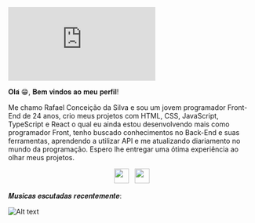 ![MasterHead](https://es.pngtree.com/freepng/coding-clipart-guy-in-glasses-computer-tech-cartoon-vector-illustration_15035827.html)

𝐎𝐥𝐚́ 😁, 𝐁𝐞𝐦 𝐯𝐢𝐧𝐝𝐨𝐬 𝐚𝐨 𝐦𝐞𝐮 𝐩𝐞𝐫𝐟𝐢𝐥!

Me chamo Rafael Conceição da Silva e sou um jovem programador Front-End de 24 anos, crio meus projetos com HTML, CSS, JavaScript, TypeScript e React o qual eu ainda estou desenvolvendo mais como programador Front, tenho buscado conhecimentos no Back-End e suas ferramentas, aprendendo a utilizar API e me atualizando diariamento no mundo da programação. Espero lhe entregar uma ótima experiência ao olhar meus projetos.


<p align='center'>
<a href="https://www.instagram.com/rafael.sillv4/"><img height="30" src="https://github.com/WaylonWalker/WaylonWalker/blob/main/icon/instagram.jpg?raw=true"></a>&nbsp;&nbsp;
<a href="https://www.linkedin.com/in/rafael-concei%C3%A7%C3%A3o-da-silva-821714302/"><img height="30" src="https://github.com/WaylonWalker/WaylonWalker/blob/main/icon/linkedin.png?raw=true"></a>
</p>



𝑴𝒖𝒔𝒊𝒄𝒂𝒔 𝒆𝒔𝒄𝒖𝒕𝒂𝒅𝒂𝒔 𝒓𝒆𝒄𝒆𝒏𝒕𝒆𝒎𝒆𝒏𝒕𝒆:

![Alt text](https://spotify-recently-played-readme.vercel.app/api?user=rafasilva_50)
